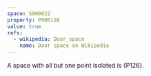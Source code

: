 ```yaml
---
space: S000022
property: P000126
value: true
refs:
  - wikipedia: Door_space
    name: Door space on Wikipedia
---
```


A space with all but one point isolated is {P126}.

